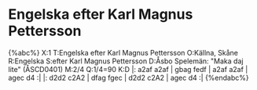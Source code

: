 # Engelska efter Karl Magnus Pettersson

{%abc%}
X:1
T:Engelska efter Karl Magnus Pettersson
O:Källna, Skåne
R:Engelska
S:efter Karl Magnus Pettersson
D:Åsbo Spelemän: "Maka daj lite" (ÅSCD0401)
M:2/4
Q:1/4=90
K:D
|: a2af a2af | gbag fedf | a2af a2af | agec d4 :|
|: d2d2 c2A2 | dfag fgec | d2d2 c2A2 | agec d4 :|
{%endabc%}
